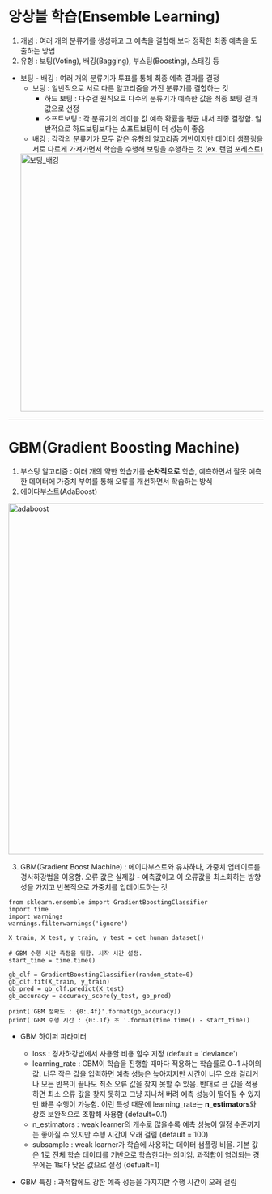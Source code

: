 앙상블 학습(Ensemble Learning)
===========================
1. 개념 : 여러 개의 분류기를 생성하고 그 예측을 결합해 보다 정확한 최종 예측을 도출하는 방법
2. 유형 : 보팅(Voting), 배깅(Bagging), 부스팅(Boosting), 스태깅 등
* 보팅 - 배깅 : 여러 개의 분류기가 투표를 통해 최종 예측 결과를 결정
  * 보팅 : 일반적으로 서로 다른 알고리즘을 가진 분류기를 결합하는 것
    * 하드 보팅 : 다수결 원칙으로 다수의 분류기가 예측한 값을 최종 보팅 결과값으로 선정
    * 소프트보팅 : 각 분류기의 레이블 값 예측 확률을 평균 내서 최종 결정함. 일반적으로 하드보팅보다는 소프트보팅이 더 성능이 좋음
  * 배깅 : 각각의 분류기가 모두 같은 유형의 알고리즘 기반이지만 데이터 샘플링을 서로 다르게 가져가면서 학습을 수행해 보팅을 수행하는 것 (ex. 랜덤 포레스트)
  <img width="510" alt="보팅_배깅" src="https://github.com/seungye-kwak/til_log/assets/112370282/dd6d1923-2888-4404-9d7f-9bd167db1ad5">

* * *
GBM(Gradient Boosting Machine)
==============================
1. 부스팅 알고리즘 : 여러 개의 약한 학습기를 **순차적으로** 학습, 예측하면서 잘못 예측한 데이터에 가중치 부여를 통해 오류를 개선하면서 학습하는 방식
2. 에이다부스트(AdaBoost)
  <img width="694" alt="adaboost" src="https://github.com/seungye-kwak/til_log/assets/112370282/bca3ca11-ad54-423b-b49e-c1fede3f6f69">
  
3. GBM(Gradient Boost Machine) : 에이다부스트와 유사하나, 가중치 업데이트를 경사하강법을 이용함. 오류 값은 실제값 - 예측값이고 이 오류값을 최소화하는 방향성을 가지고 반복적으로 가중치를 업데이트하는 것
 
 ```
 from sklearn.ensemble import GradientBoostingClassifier
 import time
 import warnings
 warnings.filterwarnings('ignore')
 
 X_train, X_test, y_train, y_test = get_human_dataset()
 
 # GBM 수행 시간 측정을 위함. 시작 시간 설정.
 start_time = time.time()
 
 gb_clf = GradientBoostingClassifier(random_state=0)
 gb_clf.fit(X_train, y_train)
 gb_pred = gb_clf.predict(X_test)
 gb_accuracy = accuracy_score(y_test, gb_pred)
 
 print('GBM 정확도 : {0:.4f}'.format(gb_accuracy))
 print('GBM 수행 시간 : {0:.1f} 초 '.format(time.time() - start_time))
 ```
 * GBM 하이퍼 파라미터
   * loss : 경사하강법에서 사용할 비용 함수 지정 (default = 'deviance')
   * learning_rate : GBM이 학습을 진행할 때마다 적용하는 학습률로 0~1 사이의 값. 너무 작은 값을 입력하면 예측 성능은 높아지지만 시간이 너무 오래 걸리거나 모든 반복이 끝나도 최소 오류 값을 찾지 못할 수 있음. 반대로 큰 값을 적용하면 최소 오류 값을 찾지 못하고 그냥 지나쳐 버려 예측 성능이 떨어질 수 있지만 빠른 수행이 가능함. 이런 특성 때문에 learning_rate는 **n_estimators**와 상호 보완적으로 조합해 사용함 (default=0.1)
   * n_estimators : weak learner의 개수로 많을수록 예측 성능이 일정 수준까지는 좋아질 수 있지만 수행 시간이 오래 걸림 (default = 100)
   * subsample : weak learner가 학습에 사용하는 데이터 샘플링 비율. 기본 값은 1로 전체 학습 데이터를 기반으로 학습한다는 의미임. 과적합이 염려되는 경우에는 1보다 낮은 값으로 설정 (defualt=1)

 * GBM 특징 : 과적합에도 강한 예측 성능을 가지지만 수행 시간이 오래 걸림



  

